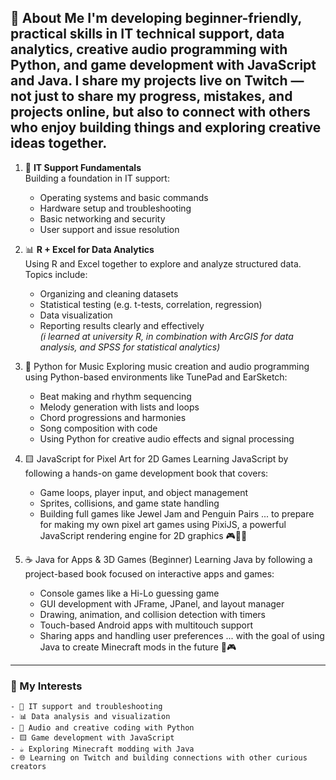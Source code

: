 

👋 About Me
I'm developing beginner-friendly, practical skills in IT technical support, data analytics, creative audio programming with Python, and game development with JavaScript and Java.
I share my projects live on Twitch — not just to share my progress, mistakes, and projects online, but also to connect with others who enjoy building things and exploring creative ideas together.
---

1. 🔧 **IT Support Fundamentals**   
  Building a foundation in IT support: 
   - Operating systems and basic commands  
   - Hardware setup and troubleshooting  
   - Basic networking and security  
   - User support and issue resolution
     
2. 📊 **R + Excel for Data Analytics**   
   Using R and Excel together to explore and analyze structured data.  
   Topics include:
   - Organizing and cleaning datasets  
   - Statistical testing (e.g. t-tests, correlation, regression)  
   - Data visualization  
   - Reporting results clearly and effectively  
   *(i learned at university R, in combination with ArcGIS for data analysis, and SPSS for statistical analytics)*

3. 🐍 Python for Music 
   Exploring music creation and audio programming using Python-based environments like TunePad and EarSketch:
    - Beat making and rhythm sequencing
    - Melody generation with lists and loops
    - Chord progressions and harmonies
    - Song composition with code
    - Using Python for creative audio effects and signal processing

4. 🟨 JavaScript for Pixel Art for 2D Games
Learning JavaScript by following a hands-on game development book that covers:
    - Game loops, player input, and object management
    - Sprites, collisions, and game state handling
    - Building full games like Jewel Jam and Penguin Pairs
... to prepare for making my own pixel art games using PixiJS, a powerful JavaScript rendering engine for 2D graphics 🎮🧩🎨

5. ☕ Java for Apps & 3D Games (Beginner)
Learning Java by following a project-based book focused on interactive apps and games:
    - Console games like a Hi-Lo guessing game
    - GUI development with JFrame, JPanel, and layout manager
    - Drawing, animation, and collision detection with timers
    - Touch-based Android apps with multitouch support
    - Sharing apps and handling user preferences
... with the goal of using Java to create Minecraft mods in the future 🧱🎮
   
---

### 💪 My Interests
    - 🔧 IT support and troubleshooting
    - 📊 Data analysis and visualization
    - 🐍 Audio and creative coding with Python
    - 🟨 Game development with JavaScript
    - ☕ Exploring Minecraft modding with Java
    - 🌐 Learning on Twitch and building connections with other curious creators
